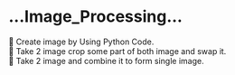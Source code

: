 # ...Image_Processing...

📌 Create image by Using Python Code.  
📌 Take 2 image crop some part of both image and swap it.  
📌 Take 2 image and combine it to form single image.
